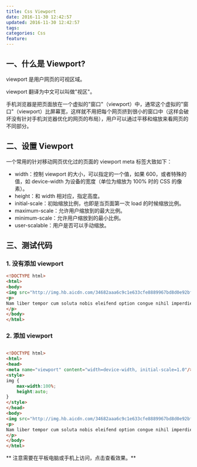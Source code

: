 ```yaml
---
title: Css Viewport
date: 2016-11-30 12:42:57
updated: 2016-11-30 12:42:57
tags:
categories: Css
feature:
---
```


## 一、什么是 Viewport?

viewport 是用户网页的可视区域。

viewport 翻译为中文可以叫做"视区"。

手机浏览器是把页面放在一个虚拟的"窗口"（viewport）中，通常这个虚拟的"窗口"（viewport）比屏幕宽，这样就不用把每个网页挤到很小的窗口中（这样会破坏没有针对手机浏览器优化的网页的布局），用户可以通过平移和缩放来看网页的不同部分。

## 二、设置 Viewport

一个常用的针对移动网页优化过的页面的 viewport meta 标签大致如下：

* width：控制 viewport 的大小，可以指定的一个值，如果 600，或者特殊的值，如 device-width 为设备的宽度（单位为缩放为 100% 时的 CSS 的像素）。
* height：和 width 相对应，指定高度。
* initial-scale：初始缩放比例，也即是当页面第一次 load 的时候缩放比例。
* maximum-scale：允许用户缩放到的最大比例。
* minimum-scale：允许用户缩放到的最小比例。
* user-scalable：用户是否可以手动缩放。

## 三、测试代码

### 1. 没有添加 viewport
```html
<!DOCTYPE html>
<html>
<body>
<img src="http://img.hb.aicdn.com/34682aaa6c9c1e633cfe8889967bd8d0e92bf9bc12883-XUKHRS_fw658" alt="Chania" width="460" height="345">
<p>
Nam liber tempor cum soluta nobis eleifend option congue nihil imperdiet doming id quod mazim placerat facer possim assum.
</p>
</body>
</html>
```

### 2. 添加 viewport
```html

<!DOCTYPE html>
<html>
<head>
<meta name="viewport" content="width=device-width, initial-scale=1.0"/>
<style>
img {
	max-width:100%;
	height:auto;
}
</style>
</head>
<body>
<img src="http://img.hb.aicdn.com/34682aaa6c9c1e633cfe8889967bd8d0e92bf9bc12883-XUKHRS_fw658" alt="Chania" width="460" height="345">
<p>
Nam liber tempor cum soluta nobis eleifend option congue nihil imperdiet doming id quod mazim placerat facer possim assum.
</p>
</body>
</html>
```

** 注意需要在平板电脑或手机上访问，点击查看效果。**